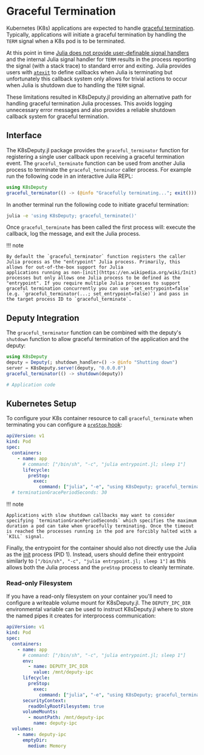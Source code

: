 # Graceful Termination

Kubernetes (K8s) applications are expected to handle [graceful termination](https://cloud.google.com/blog/products/containers-kubernetes/kubernetes-best-practices-terminating-with-grace). Typically,
applications will initiate a graceful termination by handling the `TERM` signal when a K8s pod is to be terminated.

At this point in time [Julia does not provide user-definable signal handlers](https://github.com/JuliaLang/julia/issues/14675) and the internal Julia signal handler for `TERM` results in the process reporting the signal (with a stack trace) to standard error and exiting. Julia provides users with [`atexit`](https://docs.julialang.org/en/v1/base/base/#Base.atexit) to define callbacks when Julia is terminating but unfortunately this callback system only allows for trivial actions to occur when Julia is shutdown due to handling the `TERM` signal.

These limitations resulted in K8sDeputy.jl providing an alternative path for handling graceful termination Julia processes. This avoids logging unnecessary error messages and also provides a reliable shutdown callback system for graceful termination.

## Interface

The K8sDeputy.jl package provides the `graceful_terminator` function for registering a single user callback upon receiving a graceful termination event. The `graceful_terminate` function can be used from another Julia process to terminate the `graceful_terminator` caller process. For example run the following code in an interactive Julia REPL:

```julia
using K8sDeputy
graceful_terminator(() -> (@info "Gracefully terminating..."; exit()))
```

In another terminal run the following code to initiate graceful termination:

```sh
julia -e 'using K8sDeputy; graceful_terminate()'
```

Once `graceful_terminate` has been called the first process will: execute the callback, log the message, and exit the Julia process.

!!! note

    By default the `graceful_terminator` function registers the caller Julia process as the "entrypoint" Julia process. Primarily, this allows for out-of-the-box support for Julia
    applications running as non-[init](https://en.wikipedia.org/wiki/Init) processes but only allows one Julia process to be defined as the "entrypoint". If you require multiple Julia processes to support graceful termination concurrently you can use `set_entrypoint=false` (e.g. `graceful_terminator(...; set_entrypoint=false)`) and pass in the target process ID to `graceful_terminate`.

## Deputy Integration

The `graceful_terminator` function can be combined with the deputy's `shutdown` function to allow graceful termination of the application and the deputy:

```julia
using K8sDeputy
deputy = Deputy(; shutdown_handler=() -> @info "Shutting down")
server = K8sDeputy.serve!(deputy, "0.0.0.0")
graceful_terminator(() -> shutdown(deputy))

# Application code
```

## Kubernetes Setup

To configure your K8s container resource to call `graceful_terminate` when terminating you can configure a [`preStop` hook](https://kubernetes.io/docs/concepts/containers/container-lifecycle-hooks/#container-hooks):

```yaml
apiVersion: v1
kind: Pod
spec:
  containers:
    - name: app
      # command: ["/bin/sh", "-c", "julia entrypoint.jl; sleep 1"]
      lifecycle:
        preStop:
          exec:
            command: ["julia", "-e", "using K8sDeputy; graceful_terminate()"]
  # terminationGracePeriodSeconds: 30
```

!!! note

    Applications with slow shutdown callbacks may want to consider specifying `terminationGracePeriodSeconds` which specifies the maximum duration a pod can take when gracefully terminating. Once the timeout is reached the processes running in the pod are forcibly halted with a `KILL` signal.

Finally, the entrypoint for the container should also not directly use the Julia as the [init](https://en.wikipedia.org/wiki/Init) process (PID 1). Instead, users should define their entrypoint similarly to
`["/bin/sh", "-c", "julia entrypoint.jl; sleep 1"]` as this allows both the Julia process and the `preStop` process to cleanly terminate.

### Read-only Filesystem

If you have a read-only filesystem on your container you'll need to configure a writeable volume mount for K8sDeputy.jl. The `DEPUTY_IPC_DIR` environmental variable can be used to instruct K8sDeputy.jl where to store the named pipes it creates for interprocess communication:

```yaml
apiVersion: v1
kind: Pod
spec:
  containers:
    - name: app
      # command: ["/bin/sh", "-c", "julia entrypoint.jl; sleep 1"]
      env:
        - name: DEPUTY_IPC_DIR
          value: /mnt/deputy-ipc
      lifecycle:
        preStop:
          exec:
            command: ["julia", "-e", "using K8sDeputy; graceful_terminate()"]
      securityContext:
        readOnlyRootFilesystem: true
      volumeMounts:
        - mountPath: /mnt/deputy-ipc
          name: deputy-ipc
  volumes:
    - name: deputy-ipc
      emptyDir:
        medium: Memory
```
